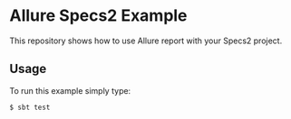 # Allure Specs2 Example
This repository shows how to use Allure report with your Specs2 project.

## Usage
To run this example simply type:
```bash
$ sbt test
```

